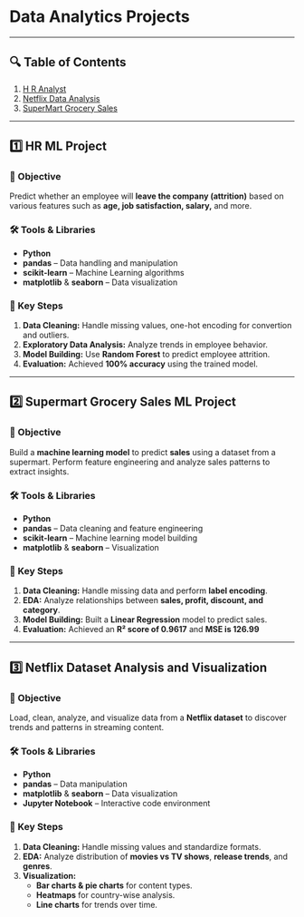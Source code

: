 # Data Analytics Projects 

---

## 🔍 Table of Contents  
1. [H R Analyst](#1-h-r-analyst)
2. [Netflix Data Analysis](#3-netflix-data-analysis) 
3. [SuperMart Grocery Sales](#2-supermart-grocery-sales)

---

## 1️⃣ HR ML Project  
### 🎯 Objective  
Predict whether an employee will **leave the company (attrition)** based on various features such as **age, job satisfaction, salary,** and more.

### 🛠️ Tools & Libraries  
- **Python**  
- **pandas** – Data handling and manipulation  
- **scikit-learn** – Machine Learning algorithms  
- **matplotlib** & **seaborn** – Data visualization  

### 📂 Key Steps  
1. **Data Cleaning:** Handle missing values, one-hot encoding for convertion and outliers. 
2. **Exploratory Data Analysis:** Analyze trends in employee behavior.  
3. **Model Building:** Use **Random Forest** to predict employee attrition.  
4. **Evaluation:** Achieved **100% accuracy** using the trained model.

---

## 2️⃣ Supermart Grocery Sales ML Project  
### 🎯 Objective  
Build a **machine learning model** to predict **sales** using a dataset from a supermart. Perform feature engineering and analyze sales patterns to extract insights.

### 🛠️ Tools & Libraries  
- **Python**  
- **pandas** – Data cleaning and feature engineering  
- **scikit-learn** – Machine learning model building  
- **matplotlib** & **seaborn** – Visualization  

### 📂 Key Steps  
1. **Data Cleaning:** Handle missing data and perform **label encoding**.  
2. **EDA:** Analyze relationships between **sales, profit, discount, and category**.  
3. **Model Building:** Built a **Linear Regression** model to predict sales.  
4. **Evaluation:** Achieved an **R² score of 0.9617** and **MSE is 126.99**

---

## 3️⃣ Netflix Dataset Analysis and Visualization  
### 🎯 Objective  
Load, clean, analyze, and visualize data from a **Netflix dataset** to discover trends and patterns in streaming content.

### 🛠️ Tools & Libraries  
- **Python**  
- **pandas** – Data manipulation  
- **matplotlib** & **seaborn** – Data visualization  
- **Jupyter Notebook** – Interactive code environment  

### 📂 Key Steps  
1. **Data Cleaning:** Handle missing values and standardize formats.  
2. **EDA:** Analyze distribution of **movies vs TV shows**, **release trends**, and **genres**.  
3. **Visualization:**  
   - **Bar charts & pie charts** for content types.  
   - **Heatmaps** for country-wise analysis.  
   - **Line charts** for trends over time.
